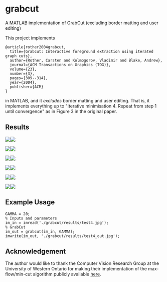 # grabcut
A MATLAB implementation of GrabCut (excluding border matting and user editing)

This project implements

    @article{rother2004grabcut,
      title={Grabcut: Interactive foreground extraction using iterated graph cuts},
      author={Rother, Carsten and Kolmogorov, Vladimir and Blake, Andrew},
      journal={ACM Transactions on Graphics (TOG)},
      volume={23},
      number={3},
      pages={309--314},
      year={2004},
      publisher={ACM}
    }

in MATLAB, and it *excludes* border matting and user editing. That is, it implements everything up to "Iterative minimisation 4. Repeat from step 1 until convergence" as in Figure 3 in the original paper.

## Results

![](https://raw.githubusercontent.com/xiumingzhang/grabcut/master/results/test1.jpg)![](https://raw.githubusercontent.com/xiumingzhang/grabcut/master/results/test1_cut.png)

![](https://raw.githubusercontent.com/xiumingzhang/grabcut/master/results/test2.jpg)![](https://raw.githubusercontent.com/xiumingzhang/grabcut/master/results/test2_cut.png)

![](https://raw.githubusercontent.com/xiumingzhang/grabcut/master/results/test3.jpg)![](https://raw.githubusercontent.com/xiumingzhang/grabcut/master/results/test3_cut.png)

![](https://raw.githubusercontent.com/xiumingzhang/grabcut/master/results/test4.png)![](https://raw.githubusercontent.com/xiumingzhang/grabcut/master/results/test4_cut.png)

![](https://raw.githubusercontent.com/xiumingzhang/grabcut/master/results/test5.jpg)![](https://raw.githubusercontent.com/xiumingzhang/grabcut/master/results/test5_cut.png)

![](https://raw.githubusercontent.com/xiumingzhang/grabcut/master/results/test6.jpg)![](https://raw.githubusercontent.com/xiumingzhang/grabcut/master/results/test6_cut.png)

## Example Usage

	GAMMA = 20;
	% Inputs and parameters
	im_in = imread('./grabcut/results/test4.jpg');
	% GrabCut
	im_out = grabcut(im_in, GAMMA);
	imwrite(im_out, './grabcut/results/test4_out.jpg');

## Acknowledgement

The author would like to thank the Computer Vision Research Group at the University of Western Ontario for making their implementation of the max-flow/min-cut algorithm publicly available [here](http://vision.csd.uwo.ca/wiki/vision/upload/d/d7/Bk_matlab.zip).